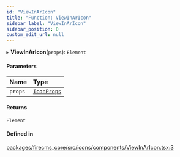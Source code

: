 ```yaml
---
id: "ViewInArIcon"
title: "Function: ViewInArIcon"
sidebar_label: "ViewInArIcon"
sidebar_position: 0
custom_edit_url: null
---
```


▸ **ViewInArIcon**(`props`): `Element`

#### Parameters

| Name | Type |
| :------ | :------ |
| `props` | [`IconProps`](../types/IconProps.md) |

#### Returns

`Element`

#### Defined in

[packages/firecms_core/src/icons/components/ViewInArIcon.tsx:3](https://github.com/FireCMSco/firecms/blob/d45f3739/packages/firecms_core/src/icons/components/ViewInArIcon.tsx#L3)
